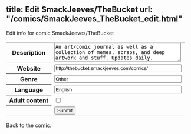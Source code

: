 title: Edit SmackJeeves/TheBucket
url: "/comics/SmackJeeves_TheBucket_edit.html"
---
Edit info for comic SmackJeeves/TheBucket

<form name="comic" action="http://gaepostmail.appspot.com/comic/" method="post">
<table class="comicinfo">
<tr>
<th>Description</th><td><textarea name="description" cols="40" rows="3">An art/comic journal as well as a collection of memes, scraps, and deep artwork and stuff. Updates daily.</textarea></td>
</tr>
<tr>
<th>Website</th><td><input type="text" name="url" value="http://thebucket.smackjeeves.com/comics/" size="40"/></td>
</tr>
<tr>
<th>Genre</th><td><input type="text" name="genre" value="Other" size="40"/></td>
</tr>
<tr>
<th>Language</th><td><input type="text" name="language" value="English" size="40"/></td>
</tr>
<tr>
<th>Adult content</th><td><input type="checkbox" name="adult" value="adult" /></td>
</tr>
<tr>
<th></th><td>
<input type="hidden" name="comic" value="SmackJeeves_TheBucket" />
<input type="submit" name="submit" value="Submit" />
</td>
</tr>
</table>
</form>

Back to the [comic](SmackJeeves_TheBucket.html).
